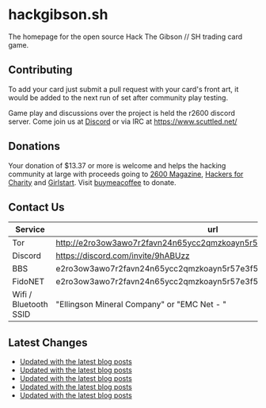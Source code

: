 # hackgibson.sh
The homepage for the open source Hack The Gibson // SH trading card game.


## Contributing

To add your card just submit a pull request with your card's front art, it would be added to the next run of set after community play testing.

Game play and discussions over the project is held the r2600 discord server. Come join us at [Discord](https://discord.com/invite/9hABUzz) or via IRC at https://www.scuttled.net/


## Donations

Your donation of $13.37 or more is welcome and helps the hacking community at large with proceeds going to [2600 Magazine](https://2600.com/), [Hackers for Charity](https://hackersforcharity.org) and [Girlstart](https://girlstart.org).  Visit [buymeacoffee](https://www.buymeacoffee.com/hackgibson.sh) to donate.


## Contact Us

Service | url
-|-
Tor | http://e2ro3ow3awo7r2favn24n65ycc2qmzkoayn5r57e3f56nvjwdcgg32ad.onion
Discord | https://discord.com/invite/9hABUzz
BBS | e2ro3ow3awo7r2favn24n65ycc2qmzkoayn5r57e3f56nvjwdcgg32ad.onion:23
FidoNET | e2ro3ow3awo7r2favn24n65ycc2qmzkoayn5r57e3f56nvjwdcgg32ad.onion:24554
Wifi / Bluetooth SSID | "Ellingson Mineral Company" or "EMC Net - <fidonet address>"

## Latest Changes
<!-- BLOG-POST-LIST:START -->
- [Updated with the latest blog posts](https://github.com/DFW2600/hackgibson.sh/commit/5d792382112bb5c5561fe7edb31f81a2b2c74f36)
- [Updated with the latest blog posts](https://github.com/DFW2600/hackgibson.sh/commit/f263d415b95b1aec5c90169a71c30d03ffde0bfd)
- [Updated with the latest blog posts](https://github.com/DFW2600/hackgibson.sh/commit/69e5f63317b5bdb1b0579799bf791c4147e1480d)
- [Updated with the latest blog posts](https://github.com/DFW2600/hackgibson.sh/commit/619034567b9ed6fdd277bd86f54fbabb5b7ae891)
- [Updated with the latest blog posts](https://github.com/DFW2600/hackgibson.sh/commit/0b5e97c98cfcab10e0d4e63af83381e6bb1588bc)
<!-- BLOG-POST-LIST:END -->
